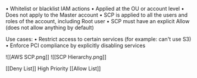 • Whitelist or blacklist IAM actions
• Applied at the OU or account level
• Does not apply to the Master account
• SCP is applied to all the users and roles of the account, including Root user
• SCP must have an explicit Allow (does not allow anything by default)


Use cases:
• Restrict access to certain services (for example: can't use S3)
• Enforce PCI compliance by explicitly disabling services




![[AWS SCP.png]]
![[SCP Hierarchy.png]]


[[Deny List]]  High Priority
[[Allow List]]
